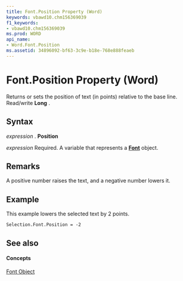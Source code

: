 ```yaml
---
title: Font.Position Property (Word)
keywords: vbawd10.chm156369039
f1_keywords:
- vbawd10.chm156369039
ms.prod: WORD
api_name:
- Word.Font.Position
ms.assetid: 34896092-bf63-3c9e-b18e-768e888feaeb
---
```



# Font.Position Property (Word)

Returns or sets the position of text (in points) relative to the base line. Read/write  **Long** .


## Syntax

 _expression_ . **Position**

 _expression_ Required. A variable that represents a **[Font](font-object-word.md)** object.


## Remarks

A positive number raises the text, and a negative number lowers it.


## Example

This example lowers the selected text by 2 points.


```
Selection.Font.Position = -2
```


## See also


#### Concepts


[Font Object](font-object-word.md)

